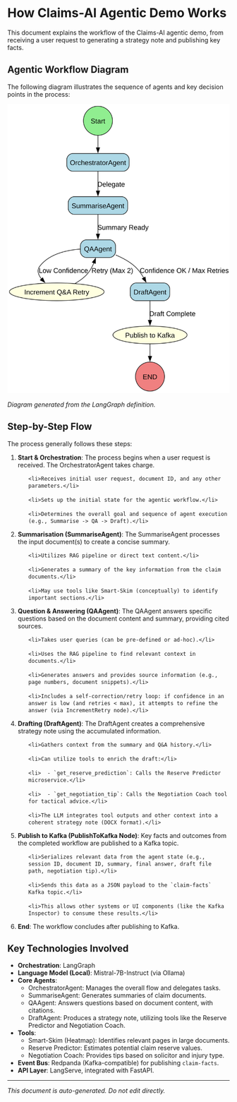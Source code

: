 # How Claims-AI Agentic Demo Works

This document explains the workflow of the Claims-AI agentic demo, from receiving a user request to generating a strategy note and publishing key facts.

## Agentic Workflow Diagram

The following diagram illustrates the sequence of agents and key decision points in the process:

![Agent Workflow Diagram](./docs/diagrams/agent_workflow.svg)

*Diagram generated from the LangGraph definition.*

## Step-by-Step Flow

The process generally follows these steps:


1.  **Start & Orchestration**: The process begins when a user request is received. The OrchestratorAgent takes charge.
    <ul>
    
        <li>Receives initial user request, document ID, and any other parameters.</li>
    
        <li>Sets up the initial state for the agentic workflow.</li>
    
        <li>Determines the overall goal and sequence of agent execution (e.g., Summarise -> QA -> Draft).</li>
    
    </ul>

1.  **Summarisation (SummariseAgent)**: The SummariseAgent processes the input document(s) to create a concise summary.
    <ul>
    
        <li>Utilizes RAG pipeline or direct text content.</li>
    
        <li>Generates a summary of the key information from the claim documents.</li>
    
        <li>May use tools like Smart-Skim (conceptually) to identify important sections.</li>
    
    </ul>

1.  **Question & Answering (QAAgent)**: The QAAgent answers specific questions based on the document content and summary, providing cited sources.
    <ul>
    
        <li>Takes user queries (can be pre-defined or ad-hoc).</li>
    
        <li>Uses the RAG pipeline to find relevant context in documents.</li>
    
        <li>Generates answers and provides source information (e.g., page numbers, document snippets).</li>
    
        <li>Includes a self-correction/retry loop: if confidence in an answer is low (and retries < max), it attempts to refine the answer (via IncrementRetry node).</li>
    
    </ul>

1.  **Drafting (DraftAgent)**: The DraftAgent creates a comprehensive strategy note using the accumulated information.
    <ul>
    
        <li>Gathers context from the summary and Q&A history.</li>
    
        <li>Can utilize tools to enrich the draft:</li>
    
        <li>  - `get_reserve_prediction`: Calls the Reserve Predictor microservice.</li>
    
        <li>  - `get_negotiation_tip`: Calls the Negotiation Coach tool for tactical advice.</li>
    
        <li>The LLM integrates tool outputs and other context into a coherent strategy note (DOCX format).</li>
    
    </ul>

1.  **Publish to Kafka (PublishToKafka Node)**: Key facts and outcomes from the completed workflow are published to a Kafka topic.
    <ul>
    
        <li>Serializes relevant data from the agent state (e.g., session ID, document ID, summary, final answer, draft file path, negotiation tip).</li>
    
        <li>Sends this data as a JSON payload to the `claim-facts` Kafka topic.</li>
    
        <li>This allows other systems or UI components (like the Kafka Inspector) to consume these results.</li>
    
    </ul>

1.  **End**: The workflow concludes after publishing to Kafka.


## Key Technologies Involved

- **Orchestration**: LangGraph
- **Language Model (Local)**: Mistral-7B-Instruct (via Ollama)
- **Core Agents**:
    - OrchestratorAgent: Manages the overall flow and delegates tasks.
    - SummariseAgent: Generates summaries of claim documents.
    - QAAgent: Answers questions based on document content, with citations.
    - DraftAgent: Produces a strategy note, utilizing tools like the Reserve Predictor and Negotiation Coach.
- **Tools**:
    - Smart-Skim (Heatmap): Identifies relevant pages in large documents.
    - Reserve Predictor: Estimates potential claim reserve values.
    - Negotiation Coach: Provides tips based on solicitor and injury type.
- **Event Bus**: Redpanda (Kafka-compatible) for publishing `claim-facts`.
- **API Layer**: LangServe, integrated with FastAPI.

---
*This document is auto-generated. Do not edit directly.* 